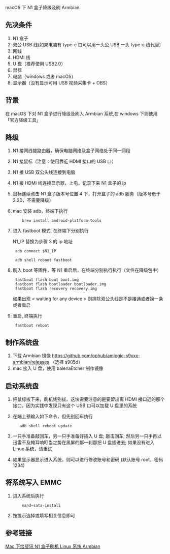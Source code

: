 macOS 下 N1 盒子降级及刷 Armbian

## 先决条件

1. N1 盒子
2. 双公 USB 线(如果电脑有 type-c 口可以用一头公 USB 一头 type-c 线代替)
3. 网线
4. HDMI 线
5. U 盘（推荐使用 USB2.0）
6. 鼠标
7. 电脑（windows 或者 macOS）
8. 显示器（没有显示可用 USB 视频采集卡 + OBS）

## 背景

在 macOS 下对 N1 盒子进行降级及刷入 Armbian 系统,在 windows 下则使用「官方降级工具」

## 降级

1. N1 接网线接路由器，确保电脑网络及盒子网络处于同一网段
2. N1 接鼠标（注意：使用靠近 HDMI 接口的 USB 口）
3. N1 接 USB 双公头线连接到电脑
4. N1 接 HDMI 线连接显示器，上电，记录下来 N1 盒子的 ip
5. 鼠标连续点击 N1 盒子版本号位置 4 下，打开盒子的 adb 服务（版本号低于 2.20，不需要降级）
6. mac 安装 adb，终端下执行
   ```
       brew install android-platform-tools
   ```
7. 进入 fastboot 模式, 在终端下分别执行

   N1_IP 替换为步骤 3 的 ip 地址

   ```
    adb connect $N1_IP

    adb shell reboot fastboot
   ```

8. 刷入 boot 等固件，等 N1 重启后，在终端分别执行执行（文件在降级包中）

   ```
    fastboot flash boot boot.img
    fastboot flash bootloader bootloader.img
    fastboot flash recovery recovery.img
   ```

   如果出现 < waiting for any device > 则排除双公头线是不是接通或者换一条或者重启

9. 重启, 终端执行
   ```
    fastboot reboot
   ```

## 制作系统盘

1. 下载 Armbian 镜像 https://github.com/ophub/amlogic-s9xxx-armbian/releases （选择 s905d）
2. mac 接入 U 盘，使用 balenaEtcher 制作镜像

## 启动系统盘

1. 把鼠标拔下来，刷机线别拔。这块需要注意的是要留出离 HDMI 接口近的那个接口，因为实践中发现只有这个 USB 口可以加载 U 盘里的系统
2. 在端上预输入如下命令，但先别回车执行

   ```
      adb shell reboot update
   ```

3. 一只手准备敲回车，另一只手准备好插入 U 盘; 敲击回车; 然后另一只手再以迅雷不及掩耳响叮当之势在黑屏的那一刹那把 U 盘插进去; 如果没有进入 Linux 系统，请重试
4. 如果显示器显示进入系统，则可以进行修改账号和密码 (默认账号 root，密码 1234)

## 将系统写入 EMMC

1. 进入系统后执行
   ```
       nand–sata-install
   ```
2. 按提示选择或填写相关信息即可

## 参考链接

[Mac 下给斐讯 N1 盒子刷机 Linux 系统 Armbian](https://blog.newnius.com/burn-linux-os-armbian-to-phicomm-n1-under-mac.html)
